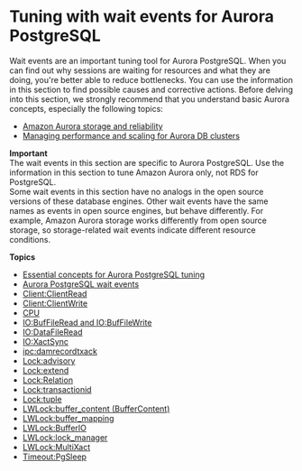 # Tuning with wait events for Aurora PostgreSQL<a name="AuroraPostgreSQL.Tuning"></a>

Wait events are an important tuning tool for Aurora PostgreSQL\. When you can find out why sessions are waiting for resources and what they are doing, you're better able to reduce bottlenecks\. You can use the information in this section to find possible causes and corrective actions\. Before delving into this section, we strongly recommend that you understand basic Aurora concepts, especially the following topics:
+ [Amazon Aurora storage and reliability](Aurora.Overview.StorageReliability.md)
+ [Managing performance and scaling for Aurora DB clusters](Aurora.Managing.Performance.md) 

**Important**  
The wait events in this section are specific to Aurora PostgreSQL\. Use the information in this section to tune Amazon Aurora only, not RDS for PostgreSQL\.  
Some wait events in this section have no analogs in the open source versions of these database engines\. Other wait events have the same names as events in open source engines, but behave differently\. For example, Amazon Aurora storage works differently from open source storage, so storage\-related wait events indicate different resource conditions\.

**Topics**
+ [Essential concepts for Aurora PostgreSQL tuning](AuroraPostgreSQL.Tuning.concepts.md)
+ [Aurora PostgreSQL wait events](AuroraPostgreSQL.Tuning.concepts.summary.md)
+ [Client:ClientRead](apg-waits.clientread.md)
+ [Client:ClientWrite](apg-waits.clientwrite.md)
+ [CPU](apg-waits.cpu.md)
+ [IO:BufFileRead and IO:BufFileWrite](apg-waits.iobuffile.md)
+ [IO:DataFileRead](apg-waits.iodatafileread.md)
+ [IO:XactSync](apg-waits.xactsync.md)
+ [ipc:damrecordtxack](apg-waits.ipcdamrecordtxac.md)
+ [Lock:advisory](apg-waits.lockadvisory.md)
+ [Lock:extend](apg-waits.lockextend.md)
+ [Lock:Relation](apg-waits.lockrelation.md)
+ [Lock:transactionid](apg-waits.locktransactionid.md)
+ [Lock:tuple](apg-waits.locktuple.md)
+ [LWLock:buffer\_content \(BufferContent\)](apg-waits.lockbuffercontent.md)
+ [LWLock:buffer\_mapping](apg-waits.lwl-buffer-mapping.md)
+ [LWLock:BufferIO](apg-waits.lwlockbufferio.md)
+ [LWLock:lock\_manager](apg-waits.lw-lock-manager.md)
+ [LWLock:MultiXact](apg-waits.lwlockmultixact.md)
+ [Timeout:PgSleep](apg-waits.timeoutpgsleep.md)
